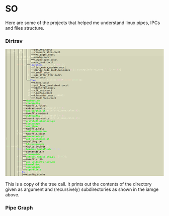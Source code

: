 # SO

Here are some of the projects that helped me understand linux pipes, IPCs and files structure.

<h3>Dirtrav</h3>

<img src = "dir.png"/>

This is a copy of the tree call. It prints out the contents of the directory given as argument and (recursively) subdirectories as shown in the iamge above.


<h3>Pipe Graph</h3>




